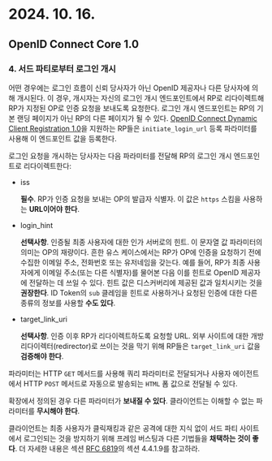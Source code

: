 # 2024. 10. 16.

## OpenID Connect Core 1.0

### 4. 서드 파티로부터 로그인 개시

어떤 경우에는 로그인 흐름이 신뢰 당사자가 아닌 OpenID 제공자나 다른 당사자에 의해 개시된다. 이 경우, 개시자는 자신의 로그인 개시 엔드포인트에서 RP로 리다이렉트해 RP가 지정된 OP로 인증 요청을 보내도록 요청한다. 로그인 개시 엔드포인트는 RP의 기본 랜딩 페이지가 아닌 RP의 다른 페이지가 될 수 있다. [OpenID Connect Dynamic Client Registration 1.0][openid-registration]을 지원하는 RP들은 `initiate_login_url` 등록 파라미터를 사용해 이 엔드포인트 값을 등록한다.

로그인 요청을 개시하는 당사자는 다음 파라미터를 전달해 RP의 로그인 개시 엔드포인트로 리다이렉트한다:

* iss

  **필수**. RP가 인증 요청을 보내는 OP의 발급자 식별자. 이 값은 `https` 스킴을 사용하는 **URL이어야 한다**.

* login_hint

  **선택사항**. 인증될 최종 사용자에 대한 인가 서버로의 힌트. 이 문자열 값 파라미터의 의미는 OP의 재량이다. 흔한 유스 케이스에서는 RP가 OP에 인증을 요청하기 전에 수집한 이메일 주소, 전화번호 또는 유저네임을 갖는다. 예를 들어, RP가 최종 사용자에게 이메일 주소(또는 다른 식별자)를 물어본 다음 이를 힌트로 OpenID 제공자에 전달하는 데 쓰일 수 있다. 힌트 값은 디스커버리에 제공된 값과 일치시키는 것을 **권장한다**. ID Token의 `sub` 클레임을 힌트로 사용하거나 요청된 인증에 대한 다른 종류의 정보를 사용할 **수도 있다**.

* target_link_uri

  **선택사항**. 인증 이후 RP가 리다이렉트하도록 요청할 URL. 외부 사이트에 대한 개방 리다이렉터(redirector)로 쓰이는 것을 막기 위해 RP들은 `target_link_uri` 값을 **검증해야 한다**.

파라미터는 HTTP `GET` 메서드를 사용해 쿼리 파라미터로 전달되거나 사용자 에이전트에서  HTTP `POST` 메서드로 자동으로 발송되는 `HTML` 폼 값으로 전달될 수 있다.

확장에서 정의된 경우 다른 파라미터가 **보내질 수 있다**. 클라이언트는 이해할 수 없는 파라미터를 **무시해야 한다**.

클라이언트는 최종 사용자가 클릭재킹과 같은 공격에 대한 지식 없이 서드 파티 사이트에서 로그인되는 것을 방지하기 위해 프레임 버스팅과 다른 기법들을 **채택하는 것이 좋다**. 더 자세한 내용은 섹션 [RFC 6819][rfc-6819]의 섹션 4.4.1.9를 참고하라.



[openid-registration]: https://openid.net/specs/openid-connect-registration-1_0.html
[rfc-6819]: https://www.rfc-editor.org/rfc/rfc6819.html